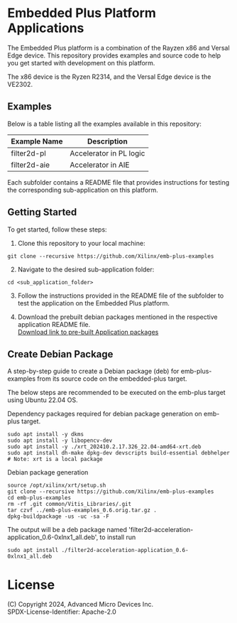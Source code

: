 # Embedded Plus Platform Applications

The Embedded Plus platform is a combination of the Rayzen x86 and Versal Edge device. This
repository provides examples and source code to help you get started with development on
this platform.

The x86 device is the Ryzen R2314, and the Versal Edge device is the VE2302.

## Examples

Below is a table listing all the examples available in this repository:

| Example Name       | Description                              |
|--------------------|------------------------------------------|
| filter2d-pl        | Accelerator in PL logic                  |
| filter2d-aie       | Accelerator in AIE                       |

Each subfolder contains a README file that provides instructions for testing the
corresponding sub-application on this platform.

## Getting Started

To get started, follow these steps:

1. Clone this repository to your local machine:

```
git clone --recursive https://github.com/Xilinx/emb-plus-examples
```

2. Navigate to the desired sub-application folder:
```
cd <sub_application_folder>
```

3. Follow the instructions provided in the README file of the subfolder to test the
application on the Embedded Plus platform.

4. Download the prebuilt debian packages mentioned in the respective application
README file.   
[Download link to pre-built Application
packages](https://www.sapphiretech.com/en/commercial/edge-plus-vpr_4616#Download)

## Create Debian Package

A step-by-step guide to create a Debian package (deb) for emb-plus-examples
from its source code on the embedded-plus target.

The below steps are recommended to be executed on the emb-plus target using
Ubuntu 22.04 OS.

Dependency packages required for debian package generation on emb-plus target.

```
sudo apt install -y dkms
sudo apt install -y libopencv-dev
sudo apt install -y ./xrt_202410.2.17.326_22.04-amd64-xrt.deb
sudo apt install dh-make dpkg-dev devscripts build-essential debhelper
# Note: xrt is a local package
```
Debian package generation
```
source /opt/xilinx/xrt/setup.sh
git clone --recursive https://github.com/Xilinx/emb-plus-examples
cd emb-plus-examples
rm -rf .git common/Vitis_Libraries/.git
tar czvf ../emb-plus-examples_0.6.orig.tar.gz .
dpkg-buildpackage -us -uc -sa -F
```
The output will be a deb package named
'filter2d-acceleration-application_0.6-0xlnx1_all.deb', to install run
```
sudo apt install ./filter2d-acceleration-application_0.6-0xlnx1_all.deb
```
# License
(C) Copyright 2024, Advanced Micro Devices Inc.\
SPDX-License-Identifier: Apache-2.0

